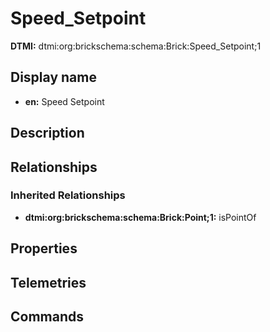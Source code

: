 # Speed_Setpoint
**DTMI:** dtmi:org:brickschema:schema:Brick:Speed_Setpoint;1
## Display name
- **en:** Speed Setpoint
## Description
## Relationships
### Inherited Relationships
* **dtmi:org:brickschema:schema:Brick:Point;1:** isPointOf
## Properties
## Telemetries
## Commands

